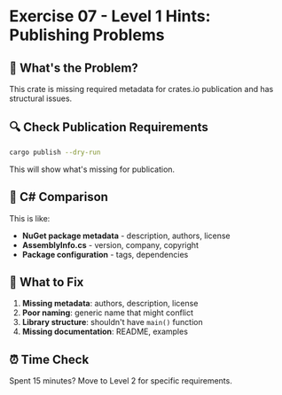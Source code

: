 # Exercise 07 - Level 1 Hints: Publishing Problems

## 🎯 What's the Problem?

This crate is missing required metadata for crates.io publication and has structural issues.

## 🔍 Check Publication Requirements

```bash
cargo publish --dry-run
```

This will show what's missing for publication.

## 🤔 C# Comparison

This is like:
- **NuGet package metadata** - description, authors, license
- **AssemblyInfo.cs** - version, company, copyright
- **Package configuration** - tags, dependencies

## 🔧 What to Fix

1. **Missing metadata**: authors, description, license
2. **Poor naming**: generic name that might conflict
3. **Library structure**: shouldn't have `main()` function
4. **Missing documentation**: README, examples

## ⏰ Time Check

Spent 15 minutes? Move to Level 2 for specific requirements.